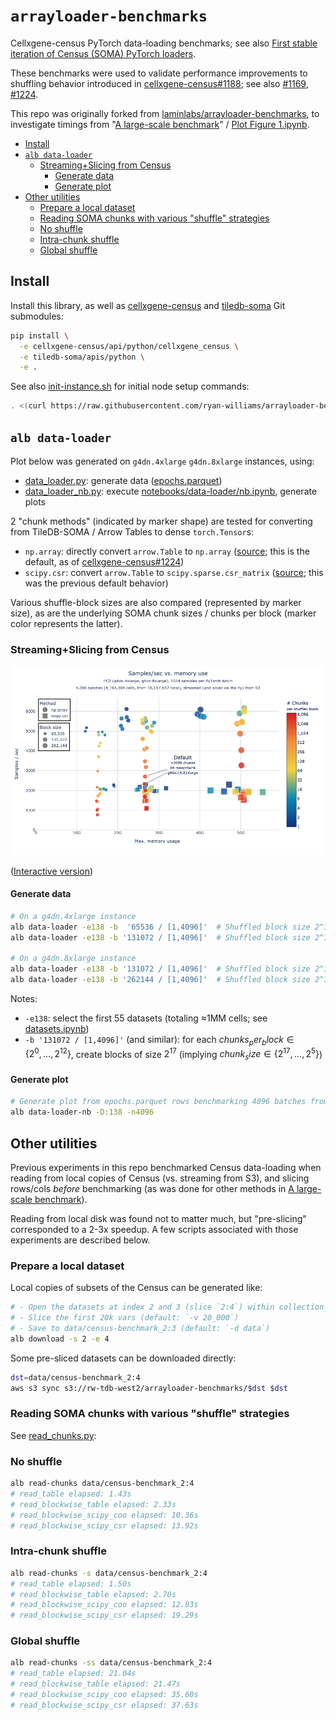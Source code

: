 # `arrayloader-benchmarks`

Cellxgene-census PyTorch data-loading benchmarks; see also [First stable iteration of Census (SOMA) PyTorch loaders][article].

These benchmarks were used to validate performance improvements to shuffling behavior introduced in [cellxgene-census#1188]; see also [#1169][cellxgene-census#1169], [#1224][cellxgene-census#1224].

This repo was originally forked from [laminlabs/arrayloader-benchmarks], to investigate timings from "[A large-scale benchmark]" / [Plot Figure 1.ipynb](Plot%20Figure%201.ipynb).

<!-- toc -->

- [Install](#install)
- [`alb data-loader`](#alb-data-loader)
  * [Streaming+Slicing from Census](#streamingslicing-from-census)
    + [Generate data](#generate-data)
    + [Generate plot](#generate-plot)
- [Other utilities](#other-utilities)
  * [Prepare a local dataset](#prepare-a-local-dataset)
  * [Reading SOMA chunks with various "shuffle" strategies](#reading-soma-chunks-with-various-shuffle-strategies)
  * [No shuffle](#no-shuffle)
  * [Intra-chunk shuffle](#intra-chunk-shuffle)
  * [Global shuffle](#global-shuffle)

<!-- tocstop -->

## Install
Install this library, as well as [cellxgene-census] and [tiledb-soma] Git submodules:

```bash
pip install \
  -e cellxgene-census/api/python/cellxgene_census \
  -e tiledb-soma/apis/python \
  -e .
```

See also [init-instance.sh] for initial node setup commands:
```bash
. <(curl https://raw.githubusercontent.com/ryan-williams/arrayloader-benchmarks/main/notebooks/init-instance.sh)
```

## `alb data-loader`

Plot below was generated on `g4dn.4xlarge` `g4dn.8xlarge` instances, using:
- [data_loader.py]: generate data ([epochs.parquet])
- [data_loader_nb.py]: execute [notebooks/data-loader/nb.ipynb], generate plots

2 "chunk methods" (indicated by marker shape) are tested for converting from TileDB-SOMA / Arrow Tables to dense `torch.Tensor`s:
- `np.array`: directly convert `arrow.Table` to `np.array` ([source][np.array source]; this is the default, as of [cellxgene-census#1224])
- `scipy.csr`: convert `arrow.Table` to `scipy.sparse.csr_matrix` ([source][scipy.csr source]; this was the previous default behavior)

Various shuffle-block sizes are also compared (represented by marker size), as are the underlying SOMA chunk sizes / chunks per block (marker color represents the latter).

### Streaming+Slicing from Census

![](notebooks/data-loader/:138_4096/speed_vs_mem_1.png)

([Interactive version][s3 :138_4096])

#### Generate data
```bash
# On a g4dn.4xlarge instance
alb data-loader -e138 -b  '65536 / [1,4096]'  # Shuffled block size 2^16, chunks per block ∈ {2^0, …, 2^12}
alb data-loader -e138 -b '131072 / [1,4096]'  # Shuffled block size 2^17, chunks per block ∈ {2^0, …, 2^12}

# On a g4dn.8xlarge instance
alb data-loader -e138 -b '131072 / [1,4096]'  # Shuffled block size 2^17, chunks per block ∈ {2^0, …, 2^12}
alb data-loader -e138 -b '262144 / [1,4096]'  # Shuffled block size 2^18, chunks per block ∈ {2^0, …, 2^12}
```

Notes:
- `-e138`: select the first 55 datasets (totaling ≈1MM cells; see [datasets.ipynb])
- `-b '131072 / [1,4096]'` (and similar): for each $chunks_per_block \in \{2^0, \ldots, 2^{12}\}$, create blocks of size $2^{17}$ (implying $chunk_size \in \{2^{17}, \ldots, 2^5\}$)

#### Generate plot
```bash
# Generate plot from epochs.parquet rows benchmarking 4096 batches from all 138 human datasets
alb data-loader-nb -D:138 -n4096
```

## Other utilities
Previous experiments in this repo benchmarked Census data-loading when reading from local copies of Census (vs. streaming from S3), and slicing rows/cols *before* benchmarking (as was done for other methods in [A large-scale benchmark]).

Reading from local disk was found not to matter much, but "pre-slicing" corresponded to a 2-3x speedup. A few scripts associated with those experiments are described below.

### Prepare a local dataset
Local copies of subsets of the Census can be generated like:
```bash
# - Open the datasets at index 2 and 3 (slice `2:4`) within collection_id 283d65eb-dd53-496d-adb7-7570c7caa443 (default: `-c 283d65eb-dd53-496d-adb7-7570c7caa443`)
# - Slice the first 20k vars (default: `-v 20_000`)
# - Save to data/census-benchmark_2:3 (default: `-d data`)
alb download -s 2 -e 4
```

Some pre-sliced datasets can be downloaded directly:
```bash
dst=data/census-benchmark_2:4
aws s3 sync s3://rw-tdb-west2/arrayloader-benchmarks/$dst $dst
```

### Reading SOMA chunks with various "shuffle" strategies
See [read_chunks.py]:

### No shuffle
```bash
alb read-chunks data/census-benchmark_2:4
# read_table elapsed: 1.43s
# read_blockwise_table elapsed: 2.33s
# read_blockwise_scipy_coo elapsed: 10.36s
# read_blockwise_scipy_csr elapsed: 13.92s
```

### Intra-chunk shuffle
```bash
alb read-chunks -s data/census-benchmark_2:4
# read_table elapsed: 1.50s
# read_blockwise_table elapsed: 2.70s
# read_blockwise_scipy_coo elapsed: 12.83s
# read_blockwise_scipy_csr elapsed: 19.29s
```

### Global shuffle
```bash
alb read-chunks -ss data/census-benchmark_2:4
# read_table elapsed: 21.04s
# read_blockwise_table elapsed: 21.47s
# read_blockwise_scipy_coo elapsed: 35.60s
# read_blockwise_scipy_csr elapsed: 37.63s
```

[article]: https://chanzuckerberg.github.io/cellxgene-census/articles/2024/20240709-pytorch.html
[laminlabs/arrayloader-benchmarks]: https://github.com/laminlabs/arrayloader-benchmarks
[A large-scale benchmark]: https://lamin.ai/blog/arrayloader-benchmarks#a-large-scale-benchmark

[cellxgene-census]: cellxgene-census
[tiledb-soma]: tiledb-soma

[cellxgene-census#1169]: https://github.com/chanzuckerberg/cellxgene-census/pull/1169
[cellxgene-census#1188]: https://github.com/chanzuckerberg/cellxgene-census/pull/1188
[cellxgene-census#1224]: https://github.com/chanzuckerberg/cellxgene-census/pull/1224
[np.array source]: https://github.com/chanzuckerberg/cellxgene-census/blob/v1.15.0/api/python/cellxgene_census/src/cellxgene_census/experimental/ml/pytorch.py#L109-L117
[scipy.csr source]: https://github.com/chanzuckerberg/cellxgene-census/blob/v1.15.0/api/python/cellxgene_census/src/cellxgene_census/experimental/ml/pytorch.py#L208

[data_loader.py]: benchmarks/cli/data_loader.py
[epochs.parquet]: notebooks/data-loader/epochs.parquet
[notebooks/data-loader/nb.ipynb]: notebooks/data-loader/nb.ipynb
[data_loader_nb.py]: benchmarks/cli/data_loader_nb.py
[read_chunks.py]: benchmarks/cli/read_chunks.py
[datasets.ipynb]: notebooks/datasets.ipynb

[s3 :138_4096]: https://rw-tdb.s3-us-west-2.amazonaws.com/arrayloader-benchmarks/notebooks/data-loader/:138_4096/speed_vs_mem_1.html

[init-instance.sh]: notebooks/init-instance.sh
